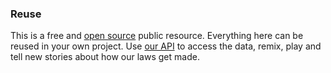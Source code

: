 ### Reuse

This is a free and [open source](<%= help_licencing_path %>) public resource. Everything here can be reused in your own project. Use [our API](<%= help_data_path %>) to access the data, remix, play and tell new stories about how our laws get made.
